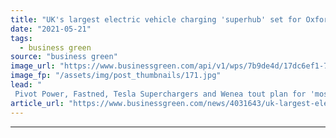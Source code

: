 ```yaml
---
title: "UK's largest electric vehicle charging 'superhub' set for Oxford"
date: "2021-05-21"
tags: 
  - business green
source: "business green"
image_url: "https://www.businessgreen.com/api/v1/wps/7b9de4d/17dc6ef1-76a3-478e-9e5f-36461c0fbb01/3/Redbridge-ver6bus-still-0001-pivot-power-EV-charging-hub-oxford-185x114.jpg"
image_fp: "/assets/img/post_thumbnails/171.jpg"
lead: "
 Pivot Power, Fastned, Tesla Superchargers and Wenea tout plan for 'most powerful EV charging hub in Europe' ..."
article_url: "https://www.businessgreen.com/news/4031643/uk-largest-electric-vehicle-charging-superhub-set-oxford"
---
```


---
